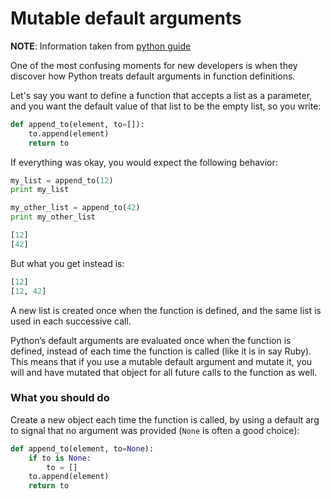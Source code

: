 # Mutable default arguments

__NOTE__: Information taken from [python guide](http://docs.python-guide.org/en/latest/writing/gotchas/)

One of the most confusing moments for new developers is when they discover how
Python treats default arguments in function definitions.

Let's say you want to define a function that accepts a list as a parameter, and you
want the default value of that list to be the empty list, so you write:

```python
def append_to(element, to=[]):
    to.append(element)
    return to
```

If everything was okay, you would expect the following behavior:

```python
my_list = append_to(12)
print my_list

my_other_list = append_to(42)
print my_other_list
```

```python
[12]
[42]
```

But what you get instead is:

```python
[12]
[12, 42]
```

A new list is created once when the function is defined, and the same list is used in each successive call.

Python’s default arguments are evaluated once when the function is defined, instead of each time the function is called (like it is in say Ruby). This means that if you use a mutable default argument and mutate it, you will and have mutated that object for all future calls to the function as well.

### What you should do
Create a new object each time the function is called, by using a default arg to signal that no argument was provided (`None` is often a good choice):

```python
def append_to(element, to=None):
    if to is None:
        to = []
    to.append(element)
    return to
```
